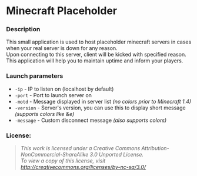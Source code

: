 Minecraft Placeholder
=====================

### Description
This small application is used to host placeholder minecraft servers in cases when your real server is down for any reason.<br>
Upon connecting to this server, client will be kicked with specified reason.<br>
This application will help you to maintain uptime and inform your players.

### Launch parameters
* `-ip` - IP to listen on (localhost by default)
* `-port` - Port to launch server on
* `-motd` - Message displayed in server list *(no colors prior to Minecraft 1.4)*
* `-version` - Server's version, you can use this to display short message *(supports colors like &e)*
* `-message` - Custom disconnect message *(also supports colors)*

### License:
> *This work is licensed under a Creative Commons Attribution-NonCommercial-ShareAlike 3.0 Unported License.<br>
> To view a copy of this license, visit http://creativecommons.org/licenses/by-nc-sa/3.0/*
